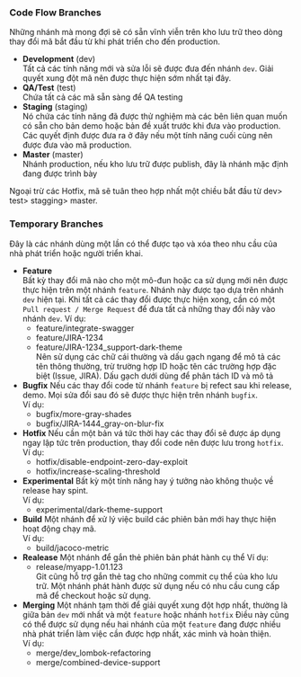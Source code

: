 ### Code Flow Branches  
Những nhánh mà mong đợi sẽ có sẵn vĩnh viễn trên kho lưu trữ theo dòng thay đổi mã bắt đầu từ khi phát triển cho đến production.
- **Development** (dev)  
Tất cả các tính năng mới và sửa lỗi sẽ được đưa đến nhánh `dev`. Giải quyết xung đột mã nên được thực hiện sớm nhất tại đây.
- **QA/Test** (test)  
Chứa tất cả các mã sẵn sàng để QA testing
- **Staging** (staging)  
Nó chứa các tính năng đã được thử nghiệm mà các bên liên quan muốn có sẵn cho bản demo hoặc bản đề xuất trước khi đưa vào production. Các quyết định được đưa ra ở đây nếu một tính năng cuối cùng nên được đưa vào mã production.
- **Master** (master)  
Nhánh production, nếu kho lưu trữ được publish, đây là nhánh mặc định đang được trình bày

Ngoại trừ các Hotfix, mã sẽ tuân theo hợp nhất một chiều bắt đầu từ dev> test> stagging> master.
### Temporary Branches
Đây là các nhánh dùng một lần có thể được tạo và xóa theo nhu cầu của nhà phát triển hoặc người triển khai.
- **Feature**  
Bất kỳ thay đổi mã nào cho một mô-đun hoặc ca sử dụng mới nên được thực hiện trên một nhánh `feature`. Nhánh này được tạo dựa trên nhánh `dev` hiện tại. Khi tất cả các thay đổi được thực hiện xong, cần có một `Pull request / Merge Request` để đưa tất cả những thay đổi này vào nhánh `dev`.
Ví dụ:  
    - feature/integrate-swagger
    - feature/JIRA-1234
    - feature/JIRA-1234_support-dark-theme      
Nên sử dụng các chữ cái thường và dấu gạch ngang để mô tả các tên thông thường, trừ trường hợp ID hoặc tên các trường hợp đặc biệt (Issue, JIRA). Dấu gạch dưới dùng để phân tách ID và mô tả
- **Bugfix**
Nếu các thay đổi code từ nhánh `feature` bị refect sau khi release, demo. Mọi sửa đổi sau đó sẽ được thực hiện trên nhánh `bugfix`.  
Ví dụ:
    - bugfix/more-gray-shades
    - bugfix/JIRA-1444_gray-on-blur-fix
- **Hotfix**
Nếu cần một bản vá tức thời hay các thay đổi sẽ được áp dụng ngay lập tức trên production, thay đổi code nên được lưu trong `hotfix`.  
Ví dụ:
    - hotfix/disable-endpoint-zero-day-exploit
    - hotfix/increase-scaling-threshold
- **Experimental**
Bất kỳ một tính năng hay ý tưởng nào không thuộc về release hay spint.  
Ví dụ:
    - experimental/dark-theme-support
- **Build**
Một nhánh để xử lý việc build các phiên bản mới hay thực hiện hoạt động chạy mã.  
Ví dụ:
    - build/jacoco-metric
- **Realease**
Một nhánh để gắn thẻ phiên bản phát hành cụ thể
Ví dụ:
    - release/myapp-1.01.123  
Git cũng hỗ trợ gắn thẻ tag cho những commit cụ thể của kho lưu trữ. Một nhánh phát hành được sử dụng nếu có nhu cầu cung cấp mã để checkout hoặc sử dụng.
- **Merging**
Một nhánh tạm thời để giải quyết xung đột hợp nhất, thường là giữa bản `dev` mới nhất và một `feature` hoặc nhánh `hotfix`
Điều này cũng có thể được sử dụng nếu hai nhánh của một `feature` đang được nhiều nhà phát triển làm việc cần được hợp nhất, xác minh và hoàn thiện.  
Ví dụ:
    - merge/dev_lombok-refactoring
    - merge/combined-device-support
